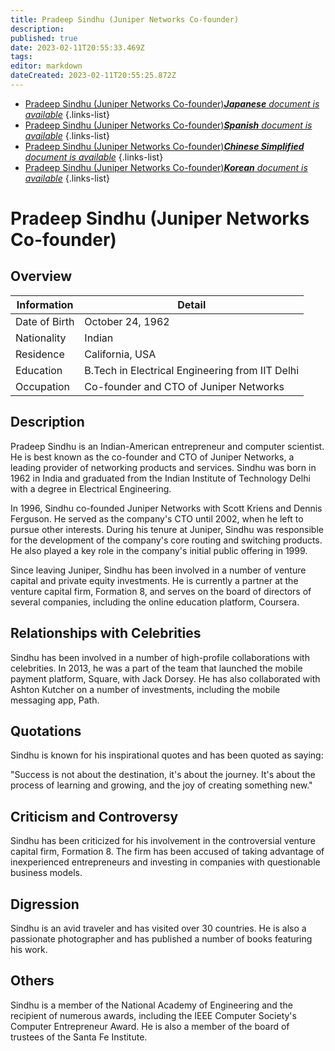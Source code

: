 ```yaml
---
title: Pradeep Sindhu (Juniper Networks Co-founder)
description: 
published: true
date: 2023-02-11T20:55:33.469Z
tags: 
editor: markdown
dateCreated: 2023-02-11T20:55:25.872Z
---
```


- [Pradeep Sindhu (Juniper Networks Co-founder)***Japanese** document is available*](/ja/Knowledge-base/Dictionary/Person/pradeep-sindhu-juniper-networks-co-founder)
{.links-list}
- [Pradeep Sindhu (Juniper Networks Co-founder)***Spanish** document is available*](/es/Knowledge-base/Dictionary/Person/pradeep-sindhu-juniper-networks-co-founder)
{.links-list}
- [Pradeep Sindhu (Juniper Networks Co-founder)***Chinese Simplified** document is available*](/zh/Knowledge-base/Dictionary/Person/pradeep-sindhu-juniper-networks-co-founder)
{.links-list}
- [Pradeep Sindhu (Juniper Networks Co-founder)***Korean** document is available*](/ko/Knowledge-base/Dictionary/Person/pradeep-sindhu-juniper-networks-co-founder)
{.links-list}


# Pradeep Sindhu (Juniper Networks Co-founder)

## Overview

| Information | Detail |
| ---------- | ------ |
| Date of Birth | October 24, 1962 |
| Nationality | Indian |
| Residence | California, USA |
| Education | B.Tech in Electrical Engineering from IIT Delhi |
| Occupation | Co-founder and CTO of Juniper Networks |

## Description

Pradeep Sindhu is an Indian-American entrepreneur and computer scientist. He is best known as the co-founder and CTO of Juniper Networks, a leading provider of networking products and services. Sindhu was born in 1962 in India and graduated from the Indian Institute of Technology Delhi with a degree in Electrical Engineering.

In 1996, Sindhu co-founded Juniper Networks with Scott Kriens and Dennis Ferguson. He served as the company's CTO until 2002, when he left to pursue other interests. During his tenure at Juniper, Sindhu was responsible for the development of the company's core routing and switching products. He also played a key role in the company's initial public offering in 1999.

Since leaving Juniper, Sindhu has been involved in a number of venture capital and private equity investments. He is currently a partner at the venture capital firm, Formation 8, and serves on the board of directors of several companies, including the online education platform, Coursera.

## Relationships with Celebrities

Sindhu has been involved in a number of high-profile collaborations with celebrities. In 2013, he was a part of the team that launched the mobile payment platform, Square, with Jack Dorsey. He has also collaborated with Ashton Kutcher on a number of investments, including the mobile messaging app, Path.

## Quotations

Sindhu is known for his inspirational quotes and has been quoted as saying:

"Success is not about the destination, it's about the journey. It's about the process of learning and growing, and the joy of creating something new."

## Criticism and Controversy

Sindhu has been criticized for his involvement in the controversial venture capital firm, Formation 8. The firm has been accused of taking advantage of inexperienced entrepreneurs and investing in companies with questionable business models.

## Digression

Sindhu is an avid traveler and has visited over 30 countries. He is also a passionate photographer and has published a number of books featuring his work.

## Others

Sindhu is a member of the National Academy of Engineering and the recipient of numerous awards, including the IEEE Computer Society's Computer Entrepreneur Award. He is also a member of the board of trustees of the Santa Fe Institute.